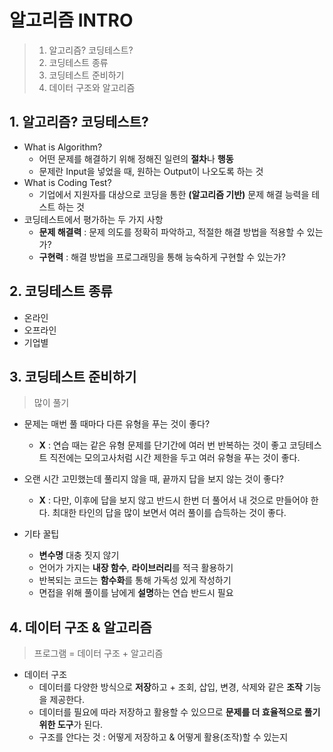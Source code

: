 # 알고리즘 INTRO

> 1. 알고리즘? 코딩테스트?
> 2. 코딩테스트 종류
> 3. 코딩테스트 준비하기
> 4. 데이터 구조와 알고리즘



## 1. 알고리즘? 코딩테스트?

- What is Algorithm?
  - 어떤 문제를 해결하기 위해 정해진 일련의 **절차**나 **행동**
  - 문제란 Input을 넣었을 때, 원하는 Output이 나오도록 하는 것
- What is Coding Test?
  - 기업에서 지원자를 대상으로 코딩을 통한 **(알고리즘 기반)** 문제 해결 능력을 테스트 하는 것
- 코딩테스트에서 평가하는 두 가지 사항
  - **문제 해결력** : 문제 의도를 정확히 파악하고, 적절한 해결 방법을 적용할 수 있는가?
  - **구현력** : 해결 방법을 프로그래밍을 통해 능숙하게 구현할 수 있는가?



## 2. 코딩테스트 종류

- 온라인
- 오프라인
- 기업별



## 3. 코딩테스트 준비하기

>  많이 풀기

- 문제는 매번 풀 때마다 다른 유형을 푸는 것이 좋다?
  - **X** : 연습 때는 같은 유형 문제를 단기간에 여러 번 반복하는 것이 좋고 코딩테스트 직전에는 모의고사처럼 시간 제한을 두고 여러 유형을 푸는 것이 좋다.
- 오랜 시간 고민했는데 풀리지 않을 때, 끝까지 답을 보지 않는 것이 좋다?
  - **X** : 다만, 이후에 답을 보지 않고 반드시 한번 더 풀어서 내 것으로 만들어야 한다. 최대한 타인의 답을 많이 보면서 여러 풀이를 습득하는 것이 좋다.

- 기타 꿀팁
  - **변수명** 대충 짓지 않기
  - 언어가 가지는 **내장 함수**, **라이브러리**를 적극 활용하기
  - 반복되는 코드는  **함수화**를 통해 가독성 있게 작성하기
  - 면접을 위해 풀이를 남에게 **설명**하는 연습 반드시 필요



## 4. 데이터 구조 & 알고리즘

> 프로그램 = 데이터 구조 + 알고리즘

- 데이터 구조
  - 데이터를 다양한 방식으로 **저장**하고 + 조회, 삽입, 변경, 삭제와 같은 **조작** 기능을 제공한다.
  - 데이터를 필요에 따라 저장하고 활용할 수 있으므로 **문제를 더 효율적으로 풀기 위한 도구**가 된다.
  - 구조를 안다는 것 : 어떻게 저장하고 & 어떻게 활용(조작)할 수 있는지